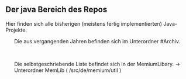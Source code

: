 <h2>Der java Bereich des Repos</h2>
Hier finden sich alle bisherigen (meistens fertig implementierten) Java-Projekte.
<br>
<ul>Die aus vergangenden Jahren befinden sich im Unterordner #Archiv.</ul>
<br>
<ul>Die selbstgeschriebende Liste befindet sich in der MemiumLibary. -> Unterordner MemLib ( /src/de/memium/util )</ul>
